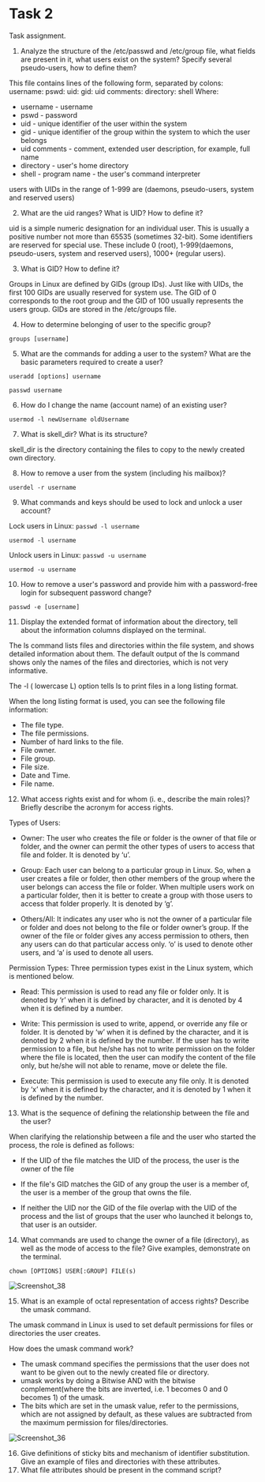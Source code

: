 # Task 2
Task assignment.
1) Analyze the structure of the /etc/passwd and /etc/group file, what fields are 
present in it, what users exist on the system? Specify several pseudo-users, how 
to define them?

This file contains lines of the following form, separated by colons:
username: pswd: uid: gid: uid comments: directory: shell
Where:
- username - username
- pswd - password
- uid - unique identifier of the user within the system
- gid - unique identifier of the group within the system to which the user belongs
- uid comments - comment, extended user description, for example, full name
- directory - user's home directory
- shell - program name - the user's command interpreter

users with UIDs in the range of 1-999 are (daemons, pseudo-users, system and reserved users)

2) What are the uid ranges? What is UID? How to define it?

uid is a simple numeric designation for an individual user. This is usually a positive number not more
than 65535 (sometimes 32-bit). Some identifiers are reserved for special use. These include 0 (root),
1-999(daemons, pseudo-users, system and reserved users), 1000+ (regular users).

3) What is GID? How to define it?

Groups in Linux are defined by GIDs (group IDs). Just like with UIDs, the first 100 GIDs are usually reserved for system use. The GID of 0 corresponds to the root group and the GID of 100 usually represents the users group. GIDs are stored in the /etc/groups file.

4) How to determine belonging of user to the specific group?

`groups [username]`

5) What are the commands for adding a user to the system? What are the basic 
parameters required to create a user?

`useradd [options] username`

`passwd username`

6) How do I change the name (account name) of an existing user?

`usermod -l newUsername oldUsername`

7) What is skell_dir? What is its structure?

skell_dir is the directory containing the files to copy to the newly created own directory.

8) How to remove a user from the system (including his mailbox)?

`userdel -r username`

9) What commands and keys should be used to lock and unlock a user account?

Lock users in Linux:
`passwd -l username`

`usermod -l username`

Unlock users in Linux:
`passwd -u username`

`usermod -u username`

10) How to remove a user's password and provide him with a password-free login for subsequent password change?

`passwd -e [username]`

11) Display the extended format of information about the directory, tell about 
the information columns displayed on the terminal.

The ls command lists files and directories within the file system, and shows detailed information about them.
The default output of the ls command shows only the names of the files and directories, which is not very informative.

The -l ( lowercase L) option tells ls to print files in a long listing format.

When the long listing format is used, you can see the following file information:
- The file type.
- The file permissions.
- Number of hard links to the file.
- File owner.
- File group.
- File size.
- Date and Time.
- File name.

12) What access rights exist and for whom (i. e., describe the main roles)? 
Briefly describe the acronym for access rights.

Types of Users:
- Owner: The user who creates the file or folder is the owner of that file or folder, and the owner can permit the other types of users to access that file and folder. It is denoted by ‘u’.

- Group: Each user can belong to a particular group in Linux. So, when a user creates a file or folder, then other members of the group where the user belongs can access the file or folder. When multiple users work on a particular folder, then it is better to create a group with those users to access that folder properly. It is denoted by ‘g’.

- Others/All: It indicates any user who is not the owner of a particular file or folder and does not belong to the file or folder owner’s group. If the owner of the file or folder gives any access permission to others, then any users can do that particular access only. ‘o’ is used to denote other users, and ‘a’ is used to denote all users.

Permission Types:
Three permission types exist in the Linux system, which is mentioned below.

- Read: This permission is used to read any file or folder only. It is denoted by ‘r’ when it is defined by character, and it is denoted by 4 when it is defined by a number.

- Write: This permission is used to write, append, or override any file or folder. It is denoted by ‘w’ when it is defined by the character, and it is denoted by 2 when it is defined by the number. If the user has to write permission to a file, but he/she has not to write permission on the folder where the file is located, then the user can modify the content of the file only, but he/she will not able to rename, move or delete the file.

- Execute: This permission is used to execute any file only. It is denoted by ‘x’ when it is defined by the character, and it is denoted by 1 when it is defined by the number.

13) What is the sequence of defining the relationship between the file and the 
user?

When clarifying the relationship between a file and the user who started the process, the role is defined as follows:

- If the UID of the file matches the UID of the process, the user is the owner of the file

- If the file's GID matches the GID of any group the user is a member of, the user is a member of the group that owns the file.

- If neither the UID nor the GID of the file overlap with the UID of the process and the list of groups that the user who launched it belongs to, that user is an outsider.

14) What commands are used to change the owner of a file (directory), as well 
as the mode of access to the file? Give examples, demonstrate on the terminal.

`chown [OPTIONS] USER[:GROUP] FILE(s)`

![Screenshot_38](https://user-images.githubusercontent.com/109180406/179394482-0adc3511-8715-426b-bca4-a436d53ab334.png)

15) What is an example of octal representation of access rights? Describe the 
umask command.

The umask command in Linux is used to set default permissions for files or directories the user creates.

How does the umask command work?
- The umask command specifies the permissions that the user does not want to be given out to the newly created file or directory.
- umask works by doing a Bitwise AND with the bitwise complement(where the bits are inverted, i.e. 1 becomes 0 and 0 becomes 1) of the umask.
- The bits which are set in the umask value, refer to the permissions, which are not assigned by default, as these values are subtracted from the maximum permission for files/directories.

![Screenshot_36](https://user-images.githubusercontent.com/109180406/179394094-453aacee-b3c6-45bb-b1a8-a30b2e0ebddc.png)

16) Give definitions of sticky bits and mechanism of identifier substitution. Give 
an example of files and directories with these attributes.
17) What file attributes should be present in the command script?
